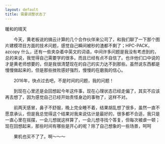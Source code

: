 ```yaml
---
layout: default
title: 需要调整状态了
---
```


暖和的晴天

　　今天，黄老板说的搞云计算的几个合作伙伴来公司了，和我们聊了一下那个图片建模项目方面的技术问题，感觉自己瞬间被秒的渣都不剩了；HPC-PACK，azcopy 什么，还有一些夹杂着中英文的词语，中间许多问题是我没有考虑到的，总的来说，我觉得自己需要学的很多。而且已经有点不自信了。也许他们口中说的才是黄老师想要的，但是我很清楚现在的自己的实力达不到那些。虽然说东西都是慢慢做起来的，但是那些挫败感好强烈，慢慢的在磨我的信心。

　　2016年，快点过去吧，不是时间的问题，我的问题！  

　　到现在心里还是会回想起今年这件事，现在心理状态已经走偏了，其实不应该再去想了，因为感觉自己已经开始责怪身边的事物了，这样不对。

　　前两天感冒，鼻子不舒服，晚上完全睡不着，结果胡乱想了很多，虽然一直不愿意承认，但是我总觉得这个结果对我来说估计是最好的，很多都不合适，我只是一直心里在摇摆，一会儿想就这样算了，一会儿想寻找个答复，但每次被虐一顿；现在回想起来，那些时间有哪些是开心的呢？除了自己想象的一些场景，呵呵

　　果机也买不了了。啊～～～